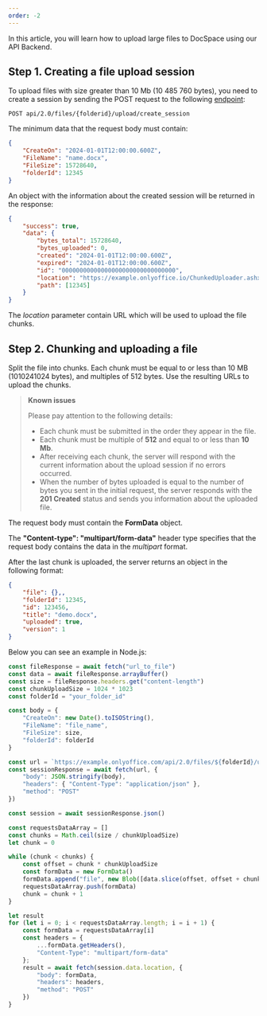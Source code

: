 ```yaml
---
order: -2
---
```


In this article, you will learn how to upload large files to DocSpace using our API Backend.

## Step 1. Creating a file upload session

To upload files with size greater than 10 Mb (10 485 760 bytes), you need to create a session by sending the POST request to the following [endpoint](/docspace/method/files/post/api/2.0/files/%7bfolderid%7d/upload/create_session):

```
POST api/2.0/files/{folderid}/upload/create_session
```

The minimum data that the request body must contain:

``` json
{
    "CreateOn": "2024-01-01T12:00:00.600Z",
    "FileName": "name.docx",
    "FileSize": 15728640,
    "folderId": 12345
}
```

An object with the information about the created session will be returned in the response:

``` json
{
    "success": true,
    "data": {
        "bytes_total": 15728640,
        "bytes_uploaded": 0,
        "created": "2024-01-01T12:00:00.600Z",
        "expired": "2024-01-01T12:00:00.600Z",
        "id": "00000000000000000000000000000000",
        "location": "https://example.onlyoffice.io/ChunkedUploader.ashx?uid=00000000000000000000000000000000",
        "path": [12345]
    }
}
```

The *location* parameter contain URL which will be used to upload the file chunks.

## Step 2. Chunking and uploading a file

Split the file into chunks. Each chunk must be equal to or less than 10 MB (1010241024 bytes), and multiples of 512 bytes. Use the resulting URLs to upload the chunks.

> **Known issues**
> 
> Please pay attention to the following details:
> 
> * Each chunk must be submitted in the order they appear in the file.
> * Each chunk must be multiple of **512** and equal to or less than **10 Mb**.
> * After receiving each chunk, the server will respond with the current information about the upload session if no errors occurred.
> * When the number of bytes uploaded is equal to the number of bytes you sent in the initial request, the server responds with the **201 Created** status and sends you information about the uploaded file.

The request body must contain the **FormData** object.

The **"Content-type": "multipart/form-data"** header type specifies that the request body contains the data in the *multipart* format.

After the last chunk is uploaded, the server returns an object in the following format:

``` json
{
    "file": {},,
    "folderId": 12345,
    "id": 123456,
    "title": "demo.docx",
    "uploaded": true,
    "version": 1
}
```

Below you can see an example in Node.js:

``` javascript
const fileResponse = await fetch("url_to_file")
const data = await fileResponse.arrayBuffer()
const size = fileResponse.headers.get("content-length")
const chunkUploadSize = 1024 * 1023
const folderId = "your_folder_id"

const body = {
    "CreateOn": new Date().toISOString(),
    "FileName": "file_name",
    "FileSize": size,
    "folderId": folderId
}

const url = `https://example.onlyoffice.com/api/2.0/files/${folderId}/upload/create_session`
const sessionResponse = await fetch(url, {
    "body": JSON.stringify(body),
    "headers": { "Content-Type": "application/json" },
    "method": "POST"
})

const session = await sessionResponse.json()

const requestsDataArray = []
const chunks = Math.ceil(size / chunkUploadSize)
let chunk = 0

while (chunk < chunks) {
    const offset = chunk * chunkUploadSize
    const formData = new FormData()
    formData.append("file", new Blob([data.slice(offset, offset + chunkUploadSize)]))
    requestsDataArray.push(formData)
    chunk = chunk + 1
}

let result
for (let i = 0; i < requestsDataArray.length; i = i + 1) {
    const formData = requestsDataArray[i]
    const headers = {
        ...formData.getHeaders(),
        "Content-Type": "multipart/form-data"
    };
    result = await fetch(session.data.location, {
        "body": formData,
        "headers": headers,
        "method": "POST"
    })
}
```
